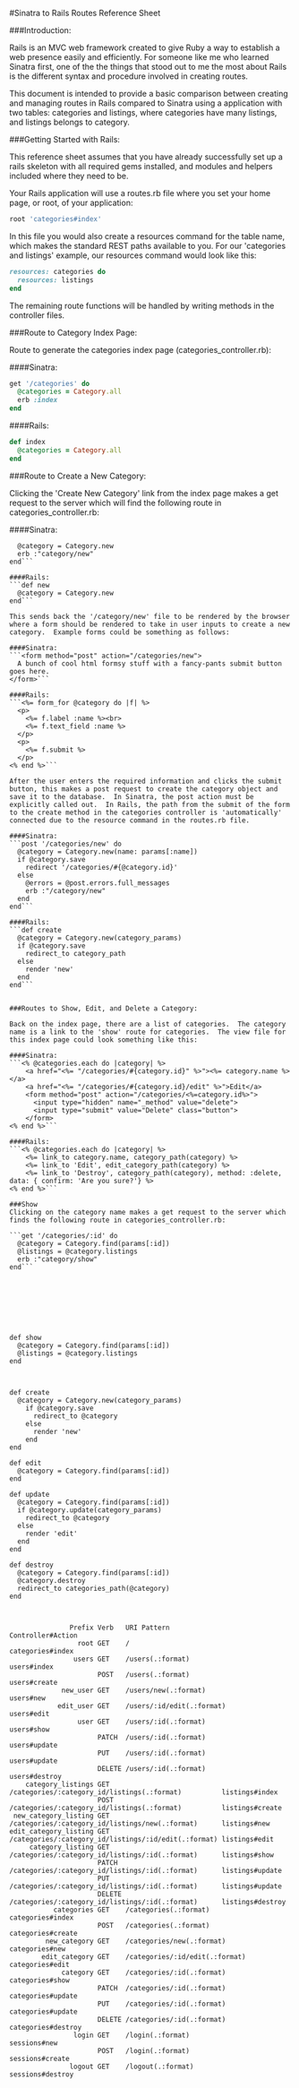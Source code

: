
#Sinatra to Rails Routes Reference Sheet

###Introduction:

Rails is an MVC web framework created to give Ruby a way to establish a web presence easily and efficiently.  For someone like me who learned Sinatra first, one of the the things that stood out to me the most about Rails is the different syntax and procedure involved in creating routes.

This document is intended to provide a basic comparison between creating and managing routes in Rails compared to Sinatra using a application with two tables: categories and listings, where categories have many listings, and listings belongs to category.

###Getting Started with Rails:

This reference sheet assumes that you have already successfully set up a rails skeleton with all required gems installed, and modules and helpers included where they need to be.

Your Rails application will use a routes.rb file where you set your home page, or root, of your application:

``` ruby
root 'categories#index'
```

In this file you would also create a resources command for the table name, which makes the standard REST paths available to you.  For our 'categories and listings' example, our resources command would look like this:

``` ruby
resources: categories do
  resources: listings
end
```

The remaining route functions will be handled by writing methods in the controller files.

###Route to Category Index Page:

Route to generate the categories index page (categories_controller.rb):

####Sinatra:
``` ruby
get '/categories' do
  @categories = Category.all
  erb :index
end
```

####Rails:
``` ruby
def index
  @categories = Category.all
end
```


###Route to Create a New Category:

Clicking the 'Create New Category' link from the index page makes a get request to the server which will find the following route in categories_controller.rb:

####Sinatra:
```get '/categories/new' do
  @category = Category.new
  erb :"category/new"
end```

####Rails:
```def new
  @category = Category.new
end```

This sends back the '/category/new' file to be rendered by the browser where a form should be rendered to take in user inputs to create a new category.  Example forms could be something as follows:

####Sinatra:
```<form method="post" action="/categories/new">
  A bunch of cool html formsy stuff with a fancy-pants submit button goes here.
</form>```

####Rails:
```<%= form_for @category do |f| %>
  <p>
    <%= f.label :name %><br>
    <%= f.text_field :name %>
  </p>
  <p>
    <%= f.submit %>
  </p>
<% end %>```

After the user enters the required information and clicks the submit button, this makes a post request to create the category object and save it to the database.  In Sinatra, the post action must be explicitly called out.  In Rails, the path from the submit of the form to the create method in the categories controller is 'automatically' connected due to the resource command in the routes.rb file.

####Sinatra:
```post '/categories/new' do
  @category = Category.new(name: params[:name])
  if @category.save
    redirect '/categories/#{@category.id}'
  else
    @errors = @post.errors.full_messages
    erb :"/category/new"
  end
end```

####Rails:
```def create
  @category = Category.new(category_params)
  if @category.save
    redirect_to category_path
  else
    render 'new'
  end
end```


###Routes to Show, Edit, and Delete a Category:

Back on the index page, there are a list of categories.  The category name is a link to the 'show' route for categories.  The view file for this index page could look something like this:

####Sinatra:
```<% @categories.each do |category| %>
    <a href="<%= "/categories/#{category.id}" %>"><%= category.name %></a>
    <a href="<%= "/categories/#{category.id}/edit" %>">Edit</a>
    <form method="post" action="/categories/<%=category.id%>">
      <input type="hidden" name="_method" value="delete">
      <input type="submit" value="Delete" class="button">
    </form>
<% end %>```

####Rails:
```<% @categories.each do |category| %>
    <%= link_to category.name, category_path(category) %>
    <%= link_to 'Edit', edit_category_path(category) %>
    <%= link_to 'Destroy', category_path(category), method: :delete, data: { confirm: 'Are you sure?'} %>
<% end %>```

###Show
Clicking on the category name makes a get request to the server which finds the following route in categories_controller.rb:

```get '/categories/:id' do
  @category = Category.find(params[:id])
  @listings = @category.listings
  erb :"category/show"
end```








def show
  @category = Category.find(params[:id])
  @listings = @category.listings
end



def create
  @category = Category.new(category_params)
    if @category.save
      redirect_to @category
    else
      render 'new'
    end
end

def edit
  @category = Category.find(params[:id])
end

def update
  @category = Category.find(params[:id])
  if @category.update(category_params)
    redirect_to @category
  else
    render 'edit'
  end
end

def destroy
  @category = Category.find(params[:id])
  @category.destroy
  redirect_to categories_path(@category)
end



               Prefix Verb   URI Pattern                                          Controller#Action
                 root GET    /                                                    categories#index
                users GET    /users(.:format)                                     users#index
                      POST   /users(.:format)                                     users#create
             new_user GET    /users/new(.:format)                                 users#new
            edit_user GET    /users/:id/edit(.:format)                            users#edit
                 user GET    /users/:id(.:format)                                 users#show
                      PATCH  /users/:id(.:format)                                 users#update
                      PUT    /users/:id(.:format)                                 users#update
                      DELETE /users/:id(.:format)                                 users#destroy
    category_listings GET    /categories/:category_id/listings(.:format)          listings#index
                      POST   /categories/:category_id/listings(.:format)          listings#create
 new_category_listing GET    /categories/:category_id/listings/new(.:format)      listings#new
edit_category_listing GET    /categories/:category_id/listings/:id/edit(.:format) listings#edit
     category_listing GET    /categories/:category_id/listings/:id(.:format)      listings#show
                      PATCH  /categories/:category_id/listings/:id(.:format)      listings#update
                      PUT    /categories/:category_id/listings/:id(.:format)      listings#update
                      DELETE /categories/:category_id/listings/:id(.:format)      listings#destroy
           categories GET    /categories(.:format)                                categories#index
                      POST   /categories(.:format)                                categories#create
         new_category GET    /categories/new(.:format)                            categories#new
        edit_category GET    /categories/:id/edit(.:format)                       categories#edit
             category GET    /categories/:id(.:format)                            categories#show
                      PATCH  /categories/:id(.:format)                            categories#update
                      PUT    /categories/:id(.:format)                            categories#update
                      DELETE /categories/:id(.:format)                            categories#destroy
                login GET    /login(.:format)                                     sessions#new
                      POST   /login(.:format)                                     sessions#create
               logout GET    /logout(.:format)                                    sessions#destroy






